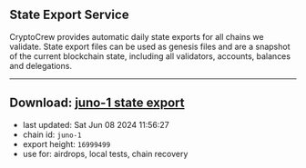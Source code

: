 ## State Export Service
CryptoCrew provides automatic daily state exports for all chains we validate. State export files can be used as genesis files and are a snapshot of the current blockchain state, including all validators, accounts, balances and delegations.

---
**Download: [juno-1 state export](https://dl-eu2.ccvalidators.com/SERVICE/juno/juno-1_export_16999499.json)**
---

- last updated: Sat Jun 08 2024 11:56:27
- chain id: `juno-1`
- export height: `16999499`
- use for: airdrops, local tests, chain recovery

